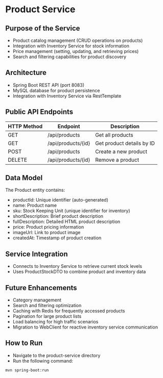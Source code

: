 # Product Service

## Purpose of the Service
- Product catalog management (CRUD operations on products)
- Integration with Inventory Service for stock information
- Price management (setting, updating, and retrieving prices)
- Search and filtering capabilities for product discovery
    
## Architecture
- Spring Boot REST API (port 8083)
- MySQL database for product persistence
- Integration with Inventory Service via RestTemplate
    
## Public API Endpoints
| HTTP Method | Endpoint | Description |
|-------------|----------|-------------|
| GET | /api/products | Get all products |
| GET | /api/products/{id} | Get product details by ID |
| POST | /api/products | Create a new product |
| DELETE | /api/products/{id} | Remove a product |
    
## Data Model
The Product entity contains:
- productId: Unique identifier (auto-generated)
- name: Product name
- sku: Stock Keeping Unit (unique identifier for inventory)
- shortDescription: Brief product description
- fullDescription: Detailed HTML product description
- price: Product pricing information
- imageUrl: Link to product image
- createdAt: Timestamp of product creation
    
## Service Integration
- Connects to Inventory Service to retrieve current stock levels
- Uses ProductStockDTO to combine product and inventory data
    
## Future Enhancements
- Category management
- Search and filtering optimization
- Caching with Redis for frequently accessed products
- Pagination for large product lists
- Load balancing for high traffic scenarios
- Migration to WebClient for reactive inventory service communication
    
## How to Run
- Navigate to the product-service directory
- Run the following command:
```bash
mvn spring-boot:run
```
